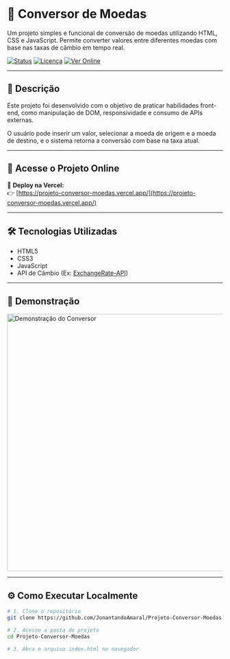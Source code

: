 # 💱 Conversor de Moedas

Um projeto simples e funcional de conversão de moedas utilizando HTML, CSS e JavaScript. Permite converter valores entre diferentes moedas com base nas taxas de câmbio em tempo real.

[![Status](https://img.shields.io/badge/status-em%20desenvolvimento-yellow)](#)
[![Licença](https://img.shields.io/badge/licença-MIT-blue)](#)
[![Ver Online](https://img.shields.io/badge/vers%C3%A3o-online-vercel-green)](https://projeto-conversor-moedas.vercel.app/)

---

## 📌 Descrição

Este projeto foi desenvolvido com o objetivo de praticar habilidades front-end, como manipulação de DOM, responsividade e consumo de APIs externas.

O usuário pode inserir um valor, selecionar a moeda de origem e a moeda de destino, e o sistema retorna a conversão com base na taxa atual.

---

## 🚀 Acesse o Projeto Online

🔗 **Deploy na Vercel:**  
👉 [https://projeto-conversor-moedas.vercel.app/](https://projeto-conversor-moedas.vercel.app/)

---

## 🛠️ Tecnologias Utilizadas

- HTML5
- CSS3
- JavaScript 
- API de Câmbio (Ex: [ExchangeRate-API](https://www.exchangerate-api.com/))

---

## 📸 Demonstração

<img src="./screenshot.png" alt="Demonstração do Conversor" width="600"/>

---

## ⚙️ Como Executar Localmente

```bash
# 1. Clone o repositório
git clone https://github.com/JonantandoAmaral/Projeto-Conversor-Moedas.git

# 2. Acesse a pasta do projeto
cd Projeto-Conversor-Moedas

# 3. Abra o arquivo index.html no navegador
